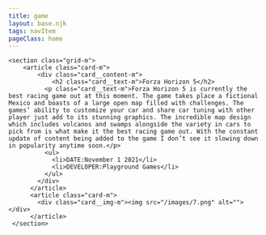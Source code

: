 ```yaml
---
title: game
layout: base.njk
tags: navItem
pageClass: home
---
```





    <section class="grid-m">
        <article class="card-m">
            <div class="card__content-m">
                <h2 class="card__text-m">Forza Horizon 5</h2>
              <p class="card__text-m">Forza Horizon 5 is currently the best racing game out at this moment. The game takes place a fictional Mexico and boasts of a large open map filled with challenges. The games’ ability to customize your car and share car tuning with other player just add to its stunning graphics. The incredible map design which includes volcanos and swamps alongside the variety in cars to pick from is what make it the best racing game out. With the constant update of content being added to the game I don’t see it slowing down in popularity anytime soon.</p>
              <ul>
                <li>DATE:November 1 2021</li>
                <li>DEVELOPER:Playground Games</li>
              </ul>
            </div>
          </article>
          <article class="card-m">
            <div class="card__img-m"><img src="/images/7.png" alt=""></div>
          </article>
     </section>

     